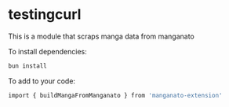 # testingcurl

This is a module that scraps manga data from manganato

To install dependencies:

```bash
bun install
```

To add to your code:

```bash
import { buildMangaFromManganato } from 'manganato-extension'
```

